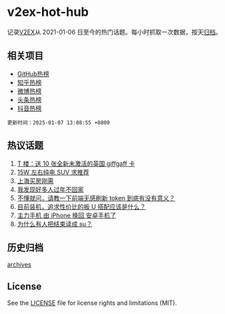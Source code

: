 # v2ex-hot-hub

 记录[V2EX](https://www.v2ex.com/)从 2021-01-06 日至今的热门话题。每小时抓取一次数据，按天[归档](archives)。
 
 ## 相关项目

- [GitHub热榜](https://github.com/snaildev/github-hot-hub)
- [知乎热榜](https://github.com/snaildev/zhihu-hot-hub)
- [微博热榜](https://github.com/snaildev/weibo-hot-hub)
- [头条热榜](https://github.com/snaildev/toutiao-hot-hub)
- [抖音热榜](https://github.com/snaildev/douyin-hot-hub)


 `更新时间：2025-01-07 13:08:55 +0800`

## 热议话题

1. [T 楼：送 10 张全新未激活的英国 giffgaff 卡](https://www.v2ex.com/t/1102985)
1. [15W 左右纯电 SUV 求推荐](https://www.v2ex.com/t/1102901)
1. [上海买房刚需](https://www.v2ex.com/t/1102881)
1. [我发现好多人过年不回家](https://www.v2ex.com/t/1103078)
1. [不懂就问，请教一下前端无感刷新 token 到底有没有意义？](https://www.v2ex.com/t/1102949)
1. [目前装机，追求性价比的板 U 搭配应该是什么？](https://www.v2ex.com/t/1102884)
1. [主力手机 由 iPhone 换回 安卓手机了](https://www.v2ex.com/t/1102883)
1. [为什么有人把结束读成 su？](https://www.v2ex.com/t/1103072)

## 历史归档

[archives](archives)

## License

See the [LICENSE](LICENSE) file for license rights and limitations (MIT).

